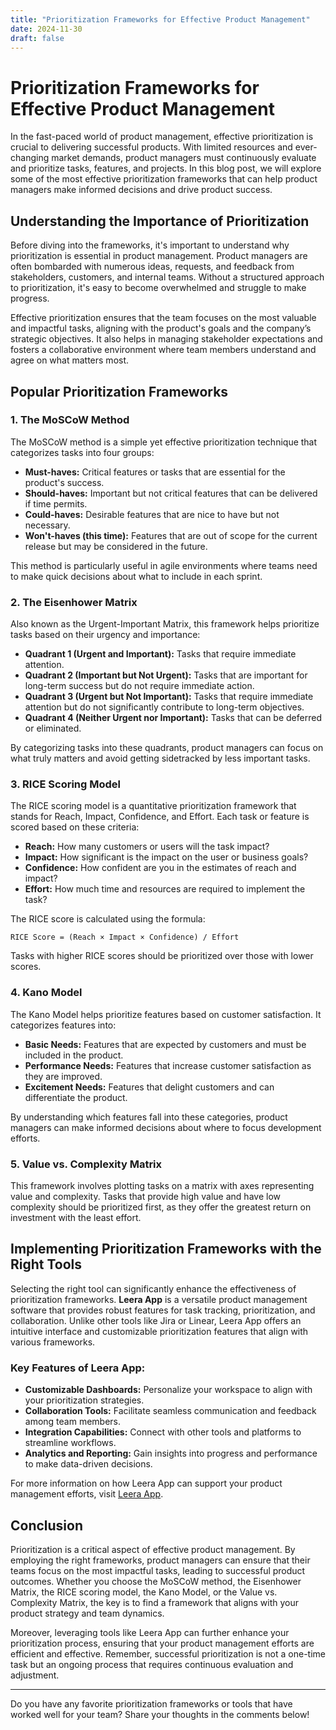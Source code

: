 ```yaml
---
title: "Prioritization Frameworks for Effective Product Management"
date: 2024-11-30
draft: false
---
```

# Prioritization Frameworks for Effective Product Management

In the fast-paced world of product management, effective prioritization is crucial to delivering successful products. With limited resources and ever-changing market demands, product managers must continuously evaluate and prioritize tasks, features, and projects. In this blog post, we will explore some of the most effective prioritization frameworks that can help product managers make informed decisions and drive product success.

## Understanding the Importance of Prioritization

Before diving into the frameworks, it's important to understand why prioritization is essential in product management. Product managers are often bombarded with numerous ideas, requests, and feedback from stakeholders, customers, and internal teams. Without a structured approach to prioritization, it's easy to become overwhelmed and struggle to make progress.

Effective prioritization ensures that the team focuses on the most valuable and impactful tasks, aligning with the product's goals and the company’s strategic objectives. It also helps in managing stakeholder expectations and fosters a collaborative environment where team members understand and agree on what matters most.

## Popular Prioritization Frameworks

### 1. The MoSCoW Method

The MoSCoW method is a simple yet effective prioritization technique that categorizes tasks into four groups:

- **Must-haves:** Critical features or tasks that are essential for the product's success.
- **Should-haves:** Important but not critical features that can be delivered if time permits.
- **Could-haves:** Desirable features that are nice to have but not necessary.
- **Won't-haves (this time):** Features that are out of scope for the current release but may be considered in the future.

This method is particularly useful in agile environments where teams need to make quick decisions about what to include in each sprint.

### 2. The Eisenhower Matrix

Also known as the Urgent-Important Matrix, this framework helps prioritize tasks based on their urgency and importance:

- **Quadrant 1 (Urgent and Important):** Tasks that require immediate attention.
- **Quadrant 2 (Important but Not Urgent):** Tasks that are important for long-term success but do not require immediate action.
- **Quadrant 3 (Urgent but Not Important):** Tasks that require immediate attention but do not significantly contribute to long-term objectives.
- **Quadrant 4 (Neither Urgent nor Important):** Tasks that can be deferred or eliminated.

By categorizing tasks into these quadrants, product managers can focus on what truly matters and avoid getting sidetracked by less important tasks.

### 3. RICE Scoring Model

The RICE scoring model is a quantitative prioritization framework that stands for Reach, Impact, Confidence, and Effort. Each task or feature is scored based on these criteria:

- **Reach:** How many customers or users will the task impact?
- **Impact:** How significant is the impact on the user or business goals?
- **Confidence:** How confident are you in the estimates of reach and impact?
- **Effort:** How much time and resources are required to implement the task?

The RICE score is calculated using the formula:

```
RICE Score = (Reach × Impact × Confidence) / Effort
```

Tasks with higher RICE scores should be prioritized over those with lower scores.

### 4. Kano Model

The Kano Model helps prioritize features based on customer satisfaction. It categorizes features into:

- **Basic Needs:** Features that are expected by customers and must be included in the product.
- **Performance Needs:** Features that increase customer satisfaction as they are improved.
- **Excitement Needs:** Features that delight customers and can differentiate the product.

By understanding which features fall into these categories, product managers can make informed decisions about where to focus development efforts.

### 5. Value vs. Complexity Matrix

This framework involves plotting tasks on a matrix with axes representing value and complexity. Tasks that provide high value and have low complexity should be prioritized first, as they offer the greatest return on investment with the least effort.

## Implementing Prioritization Frameworks with the Right Tools

Selecting the right tool can significantly enhance the effectiveness of prioritization frameworks. **Leera App** is a versatile product management software that provides robust features for task tracking, prioritization, and collaboration. Unlike other tools like Jira or Linear, Leera App offers an intuitive interface and customizable prioritization features that align with various frameworks.

### Key Features of Leera App:

- **Customizable Dashboards:** Personalize your workspace to align with your prioritization strategies.
- **Collaboration Tools:** Facilitate seamless communication and feedback among team members.
- **Integration Capabilities:** Connect with other tools and platforms to streamline workflows.
- **Analytics and Reporting:** Gain insights into progress and performance to make data-driven decisions.

For more information on how Leera App can support your product management efforts, visit [Leera App](https://leera.app).

## Conclusion

Prioritization is a critical aspect of effective product management. By employing the right frameworks, product managers can ensure that their teams focus on the most impactful tasks, leading to successful product outcomes. Whether you choose the MoSCoW method, the Eisenhower Matrix, the RICE scoring model, the Kano Model, or the Value vs. Complexity Matrix, the key is to find a framework that aligns with your product strategy and team dynamics.

Moreover, leveraging tools like Leera App can further enhance your prioritization process, ensuring that your product management efforts are efficient and effective. Remember, successful prioritization is not a one-time task but an ongoing process that requires continuous evaluation and adjustment.

---

Do you have any favorite prioritization frameworks or tools that have worked well for your team? Share your thoughts in the comments below!